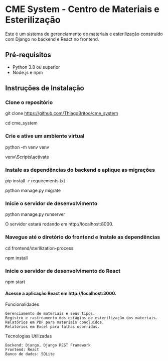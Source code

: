# CME System - Centro de Materiais e Esterilização

Este é um sistema de gerenciamento de materiais e esterilização construído com Django no backend e React no frontend.

## Pré-requisitos

- Python 3.8 ou superior
- Node.js e npm

## Instruções de Instalação

### Clone o repositório

git clone https://github.com/ThiagoBritoo/cme_system

cd cme_system

### Crie e ative um ambiente virtual

python -m venv venv

venv\Scripts\activate

### Instale as dependências do backend e aplique as migrações

pip install -r requirements.txt

python manage.py migrate

### Inicie o servidor de desenvolvimento

python manage.py runserver

O servidor estará rodando em http://localhost:8000.

### Navegue até o diretório do frontend e Instale as dependências 

cd frontend/sterilization-process

npm install

### Inicie o servidor de desenvolvimento do React

npm start

#### Acesse a aplicação React em http://localhost:3000.

Funcionalidades
    
    Gerenciamento de materiais e seus tipos.
    Registro e rastreamento dos estágios de esterilização dos materiais.
    Relatórios em PDF para materiais concluídos.
    Relatórios em Excel para falhas ocorridas.
    
Tecnologias Utilizadas

    Backend: Django, Django REST Framework
    Frontend: React
    Banco de dados: SQLite



